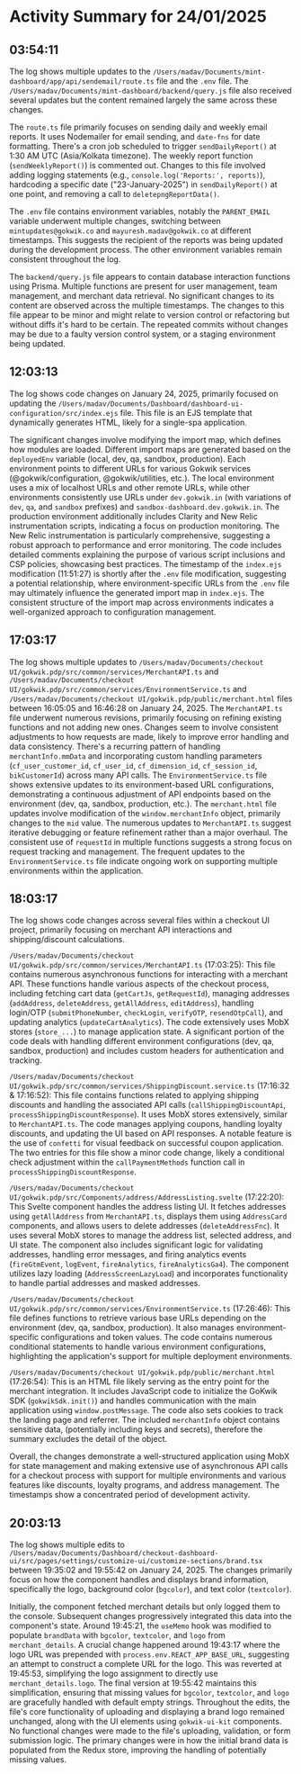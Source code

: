 # Activity Summary for 24/01/2025

## 03:54:11
The log shows multiple updates to the `/Users/madav/Documents/mint-dashboard/app/api/sendemail/route.ts` file and the `.env` file.  The `/Users/madav/Documents/mint-dashboard/backend/query.js` file also received several updates but the content remained largely the same across these changes.

The `route.ts` file primarily focuses on sending daily and weekly email reports.  It uses Nodemailer for email sending, and `date-fns` for date formatting.  There's a cron job scheduled to trigger `sendDailyReport()` at 1:30 AM UTC (Asia/Kolkata timezone). The weekly report function (`sendWeeklyReport()`) is commented out.  Changes to this file involved adding logging statements (e.g., `console.log('Reports:', reports)`), hardcoding a specific date  ("23-January-2025") in `sendDailyReport()` at one point, and removing a call to `deletepngReportData()`.

The `.env` file contains environment variables, notably the `PARENT_EMAIL` variable underwent multiple changes, switching between  `mintupdates@gokwik.co` and `mayuresh.madav@gokwik.co` at different timestamps.  This suggests the recipient of the reports was being updated during the development process.  The other environment variables remain consistent throughout the log.

The `backend/query.js` file appears to contain database interaction functions using Prisma. Multiple functions are present for user management, team management, and merchant data retrieval.  No significant changes to its content are observed across the multiple timestamps.  The changes to this file appear to be minor and might relate to version control or refactoring but without diffs it's hard to be certain.  The repeated commits without changes may be due to a faulty version control system, or a staging environment being updated.


## 12:03:13
The log shows code changes on January 24, 2025, primarily focused on updating the `/Users/madav/Documents/Dashboard/dashboard-ui-configuration/src/index.ejs` file. This file is an EJS template that dynamically generates HTML, likely for a single-spa application.

The significant changes involve modifying the import map, which defines how modules are loaded.  Different import maps are generated based on the `deployedEnv` variable (local, dev, qa, sandbox, production).  Each environment points to different URLs for various Gokwik services (@gokwik/configuration, @gokwik/utilities, etc.).  The local environment uses a mix of localhost URLs and other remote URLs, while other environments consistently use URLs under `dev.gokwik.in` (with variations of `dev`, `qa`, and `sandbox` prefixes) and `sandbox-dashboard.dev.gokwik.in`.  The production environment additionally includes Clarity and New Relic instrumentation scripts, indicating a focus on production monitoring.  The New Relic instrumentation is particularly comprehensive, suggesting a robust approach to performance and error monitoring. The code includes detailed comments explaining the purpose of various script inclusions and CSP policies, showcasing best practices. The timestamp of the `index.ejs` modification (11:51:27) is shortly after the `.env` file modification, suggesting a potential relationship, where environment-specific URLs from the `.env` file may ultimately influence the generated import map in `index.ejs`.  The consistent structure of the import map across environments indicates a well-organized approach to configuration management.


## 17:03:17
The log shows multiple updates to `/Users/madav/Documents/checkout UI/gokwik.pdp/src/common/services/MerchantAPI.ts` and `/Users/madav/Documents/checkout UI/gokwik.pdp/src/common/services/EnvironmentService.ts`  and `/Users/madav/Documents/checkout UI/gokwik.pdp/public/merchant.html` files between 16:05:05 and 16:46:28 on January 24, 2025.  The `MerchantAPI.ts` file underwent numerous revisions, primarily focusing on refining existing functions and not adding new ones. Changes seem to involve consistent adjustments to how requests are made, likely to improve error handling and data consistency.  There's a recurring pattern of handling `merchantInfo.mmData` and incorporating custom handling parameters (`cf_user_customer_id`, `cf_user_id`, `cf_dimension_id`, `cf_session_id`, `bikCustomerId`) across many API calls. The `EnvironmentService.ts` file shows extensive updates to its environment-based URL configurations, demonstrating a continuous adjustment of API endpoints based on the environment (dev, qa, sandbox, production, etc.). The `merchant.html` file updates involve modification of the `window.merchantInfo` object, primarily changes to the `mid` value.  The numerous updates to `MerchantAPI.ts` suggest iterative debugging or feature refinement rather than a major overhaul.  The consistent use of `requestId` in multiple functions suggests a strong focus on request tracking and management. The frequent updates to the `EnvironmentService.ts`  file  indicate ongoing work on supporting multiple environments within the application.


## 18:03:17
The log shows code changes across several files within a checkout UI project, primarily focusing on merchant API interactions and shipping/discount calculations.

`/Users/madav/Documents/checkout UI/gokwik.pdp/src/common/services/MerchantAPI.ts` (17:03:25): This file contains numerous asynchronous functions for interacting with a merchant API.  These functions handle various aspects of the checkout process, including fetching cart data (`getCartJs`, `getRequestId`), managing addresses (`addAddress`, `deleteAddress`, `getAllAddress`, `editAddress`), handling login/OTP (`submitPhoneNumber`, `checkLogin`, `verifyOTP`, `resendOtpCall`), and updating analytics (`updateCartAnalytics`). The code extensively uses MobX stores (`store_...`) to manage application state.  A significant portion of the code deals with handling different environment configurations (dev, qa, sandbox, production) and includes custom headers for authentication and tracking.


`/Users/madav/Documents/checkout UI/gokwik.pdp/src/common/services/ShippingDiscount.service.ts` (17:16:32 & 17:16:52): This file contains functions related to applying shipping discounts and handling the associated API calls (`callShippingDiscountApi`, `processShippingDiscountResponse`).  It uses MobX stores extensively, similar to `MerchantAPI.ts`. The code manages applying coupons, handling loyalty discounts, and updating the UI based on API responses.  A notable feature is the use of `confetti` for visual feedback on successful coupon application. The two entries for this file show a minor code change, likely a conditional check adjustment within the `callPaymentMethods` function call in `processShippingDiscountResponse`.


`/Users/madav/Documents/checkout UI/gokwik.pdp/src/Components/address/AddressListing.svelte` (17:22:20): This Svelte component handles the address listing UI. It fetches addresses using `getAllAddress` from `MerchantAPI.ts`,  displays them using `AddressCard` components, and allows users to delete addresses (`deleteAddressFnc`). It uses several MobX stores to manage the address list, selected address, and UI state. The component also includes significant logic for validating addresses, handling error messages, and firing analytics events (`fireGtmEvent`, `logEvent`, `fireAnalytics`, `fireAnalyticsGa4`).  The component utilizes lazy loading (`AddressScreenLazyLoad`) and incorporates functionality to handle partial addresses and masked addresses.


`/Users/madav/Documents/checkout UI/gokwik.pdp/src/common/services/EnvironmentService.ts` (17:26:46): This file defines functions to retrieve various base URLs depending on the environment (dev, qa, sandbox, production). It also manages environment-specific configurations and token values.  The code contains numerous conditional statements to handle various environment configurations, highlighting the application's support for multiple deployment environments.

`/Users/madav/Documents/checkout UI/gokwik.pdp/public/merchant.html` (17:26:54): This is an HTML file likely serving as the entry point for the merchant integration.  It includes JavaScript code to initialize the GoKwik SDK (`gokwikSdk.init()`) and handles communication with the main application using `window.postMessage`.  The code also sets cookies to track the landing page and referrer. The included `merchantInfo` object contains sensitive data, (potentially including keys and secrets), therefore the summary excludes the detail of the object.

Overall, the changes demonstrate a well-structured application using MobX for state management and making extensive use of asynchronous API calls for a checkout process with support for multiple environments and various features like discounts, loyalty programs, and address management.  The timestamps show a concentrated period of development activity.


## 20:03:13
The log shows multiple edits to `/Users/madav/Documents/Dashboard/checkout-dashboard-ui/src/pages/settings/customize-ui/customize-sections/brand.tsx`  between 19:35:02 and 19:55:42 on January 24, 2025.  The changes primarily focus on how the component handles and displays brand information, specifically the logo, background color (`bgcolor`), and text color (`textcolor`).

Initially, the component fetched merchant details but only logged them to the console.  Subsequent changes progressively integrated this data into the component's state.  Around 19:45:21, the `useMemo` hook was modified to populate `brandData` with  `bgcolor`, `textcolor`, and `logo` from `merchant_details`.  A crucial change happened around 19:43:17 where the logo URL was prepended with `process.env.REACT_APP_BASE_URL`, suggesting an attempt to construct a complete URL for the logo. This was reverted at 19:45:53, simplifying the logo assignment to directly use `merchant_details.logo`.  The final version at 19:55:42 maintains this simplification, ensuring that missing values for `bgcolor`, `textcolor`, and `logo` are gracefully handled with default empty strings.  Throughout the edits, the file's core functionality of uploading and displaying a brand logo remained unchanged, along with the UI elements using `gokwik-ui-kit` components.  No functional changes were made to the file's uploading, validation, or form submission logic.  The primary changes were in how the initial brand data is populated from the Redux store, improving the handling of potentially missing values.
